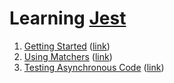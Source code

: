 # Learning [Jest](https://jestjs.io/)

1. [Getting Started](./getting-started/) ([link](https://jestjs.io/docs/getting-started))
2. [Using Matchers](./using-matchers/) ([link](https://jestjs.io/docs/using-matchers))
3. [Testing Asynchronous Code](./testing-asynchronous-code/) ([link](https://jestjs.io/docs/asynchronous))